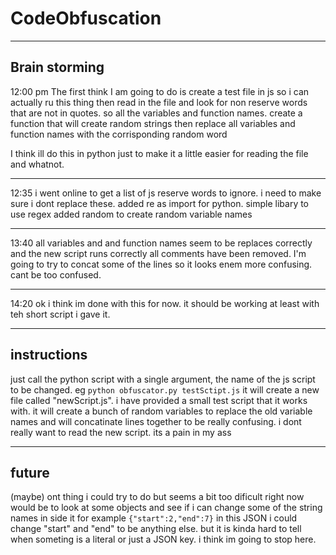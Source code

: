 # CodeObfuscation

---
## Brain storming
 12:00 pm
The first think I am going to do is create a test file in js so i can actually ru this thing
then read in the file and look for non reserve words that are not in quotes. so all the variables and function names. 
create a function that will create random strings then replace all variables and function names with the corrisponding random word

I think ill do this in python just to make it a little easier for reading the file and whatnot.

---

12:35	i went online to get a list of js reserve words to ignore. i need to make sure i dont replace these.
		added re as import for python. simple libary to use regex
		added random to create random variable names

---
13:40	all variables and and function names seem to be replaces correctly and the new script runs correctly
		all comments have been removed. 
		I'm going to try to concat some of the lines so it looks enem more confusing. cant be too confused.


---
14:20	ok i think im done with this for now. it should be working at least with teh short script i gave it. 

---
## instructions

just call the python script with a single argument, the name of the js script to be changed. 
eg `python obfuscator.py testSctipt.js`
it will create a new file called "newScript.js". i have provided a small test script that it works with. it will create a bunch of random variables to replace the old variable names and will concatinate lines together to be really confusing. i dont really want to read the new script. its a pain in my ass

---
## future
(maybe)
ont thing i could try to do but seems a bit too dificult right now would be to look at some objects and see if i can change some of the string names in side it 
for example `{"start":2,"end":7}`
in this JSON i could change "start" and "end" to be anything else. but it is kinda hard to tell when someting is a literal or just a JSON key. i think im going to stop here.
